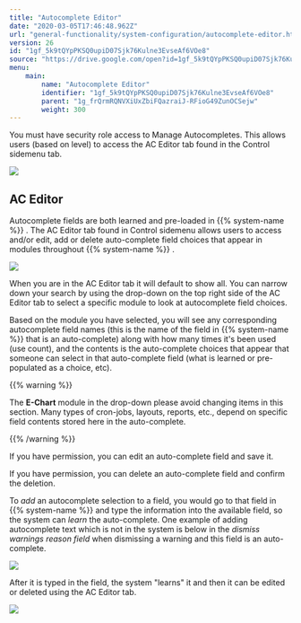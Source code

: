```yaml
---
title: "Autocomplete Editor"
date: "2020-03-05T17:46:48.962Z"
url: "general-functionality/system-configuration/autocomplete-editor.html"
version: 26
id: "1gf_5k9tQYpPKSQ0upiD07Sjk76Kulne3EvseAf6VOe8"
source: "https://drive.google.com/open?id=1gf_5k9tQYpPKSQ0upiD07Sjk76Kulne3EvseAf6VOe8"
menu:
    main:
        name: "Autocomplete Editor"
        identifier: "1gf_5k9tQYpPKSQ0upiD07Sjk76Kulne3EvseAf6VOe8"
        parent: "1g_frQrmRQNVXiUxZbiFQazraiJ-RFioG49ZunOCSejw"
        weight: 300
---
```

You must have security role access to Manage Autocompletes. This allows users (based on level) to access the AC Editor tab found in the Control sidemenu tab.

![](autocomplete-editor.images/image1.png)

## AC Editor

Autocomplete fields are both learned and pre-loaded in {{% system-name %}} . The AC Editor tab found in Control sidemenu allows users to access and/or edit, add or delete auto-complete field choices that appear in modules throughout {{% system-name %}} .

![](autocomplete-editor.images/image2.png)

When you are in the AC Editor tab it will default to show all. You can narrow down your search by using the drop-down on the top right side of the AC Editor tab to select a specific module to look at autocomplete field choices.

Based on the module you have selected, you will see any corresponding autocomplete field names (this is the name of the field in {{% system-name %}} that is an auto-complete) along with how many times it's been used (use count), and the contents is the auto-complete choices that appear that someone can select in that auto-complete field (what is learned or pre-populated as a choice, etc).

{{% warning %}}

The **E-Chart** module in the drop-down please avoid changing items in this section. Many types of cron-jobs, layouts, reports, etc., depend on specific field contents stored here in the auto-complete.

{{% /warning %}}


If you have permission, you can edit an auto-complete field and save it.

If you have permission, you can delete an auto-complete field and confirm the deletion.

To *add* an autocomplete selection to a field, you would go to that field in {{% system-name %}} and type the information into the available field, so the system can *learn* the auto-complete. One example of adding autocomplete text which is not in the system is below in the *dismiss warnings* *reason field* when dismissing a warning and this field is an auto-complete.

![](autocomplete-editor.images/image3.png)

After it is typed in the field, the system "learns" it and then it can be edited or deleted using the AC Editor tab.

![](autocomplete-editor.images/image4.png)

